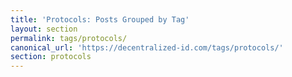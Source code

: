 ```yaml
---
title: 'Protocols: Posts Grouped by Tag'
layout: section
permalink: tags/protocols/
canonical_url: 'https://decentralized-id.com/tags/protocols/'
section: protocols
---
```

